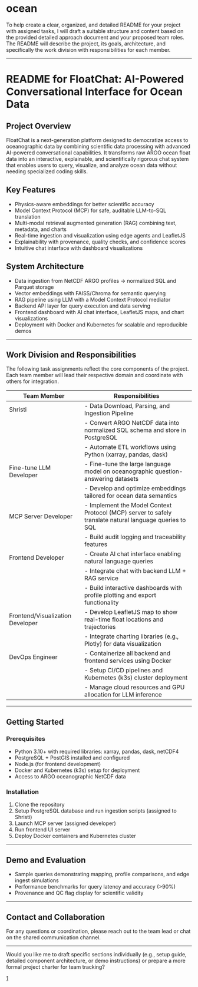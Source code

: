 # ocean

To help create a clear, organized, and detailed README for your project with assigned tasks, I will draft a suitable structure and content based on the provided detailed approach document and your proposed team roles. The README will describe the project, its goals, architecture, and specifically the work division with responsibilities for each member.

***

# README for FloatChat: AI-Powered Conversational Interface for Ocean Data

## Project Overview

FloatChat is a next-generation platform designed to democratize access to oceanographic data by combining scientific data processing with advanced AI-powered conversational capabilities. It transforms raw ARGO ocean float data into an interactive, explainable, and scientifically rigorous chat system that enables users to query, visualize, and analyze ocean data without needing specialized coding skills.

## Key Features

- Physics-aware embeddings for better scientific accuracy  
- Model Context Protocol (MCP) for safe, auditable LLM-to-SQL translation  
- Multi-modal retrieval augmented generation (RAG) combining text, metadata, and charts  
- Real-time ingestion and visualization using edge agents and LeafletJS  
- Explainability with provenance, quality checks, and confidence scores  
- Intuitive chat interface with dashboard visualizations

## System Architecture

- Data ingestion from NetCDF ARGO profiles → normalized SQL and Parquet storage  
- Vector embeddings with FAISS/Chroma for semantic querying  
- RAG pipeline using LLM with a Model Context Protocol mediator  
- Backend API layer for query execution and data serving  
- Frontend dashboard with AI chat interface, LeafletJS maps, and chart visualizations  
- Deployment with Docker and Kubernetes for scalable and reproducible demos

***

## Work Division and Responsibilities

The following task assignments reflect the core components of the project. Each team member will lead their respective domain and coordinate with others for integration.

| Team Member | Responsibilities                                                                                         |
|-------------|-------------------------------------------------------------------------------------------------------|
| Shristi     | - Data Download, Parsing, and Ingestion Pipeline                                                      |
|             | - Convert ARGO NetCDF data into normalized SQL schema and store in PostgreSQL                          |
|             | - Automate ETL workflows using Python (xarray, pandas, dask)                                          |
| Fine-tune LLM Developer | - Fine-tune the large language model on oceanographic question-answering datasets             |
|             | - Develop and optimize embeddings tailored for ocean data semantics                                   |
| MCP Server Developer | - Implement the Model Context Protocol (MCP) server to safely translate natural language queries to SQL |
|             | - Build audit logging and traceability features                                                       |
| Frontend Developer | - Create AI chat interface enabling natural language queries                                        |
|             | - Integrate chat with backend LLM + RAG service                                                       |
|             | - Build interactive dashboards with profile plotting and export functionality                         |
| Frontend/Visualization Developer | - Develop LeafletJS map to show real-time float locations and trajectories                    |
|             | - Integrate charting libraries (e.g., Plotly) for data visualization                                  |
| DevOps Engineer | - Containerize all backend and frontend services using Docker                                      |
|             | - Setup CI/CD pipelines and Kubernetes (k3s) cluster deployment                                      |
|             | - Manage cloud resources and GPU allocation for LLM inference                                        |

***

## Getting Started

### Prerequisites

- Python 3.10+ with required libraries: xarray, pandas, dask, netCDF4  
- PostgreSQL + PostGIS installed and configured  
- Node.js (for frontend development)  
- Docker and Kubernetes (k3s) setup for deployment  
- Access to ARGO oceanographic NetCDF data  

### Installation

1. Clone the repository  
2. Setup PostgreSQL database and run ingestion scripts (assigned to Shristi)  
3. Launch MCP server (assigned developer)  
4. Run frontend UI server  
5. Deploy Docker containers and Kubernetes cluster  

***

## Demo and Evaluation

- Sample queries demonstrating mapping, profile comparisons, and edge ingest simulations  
- Performance benchmarks for query latency and accuracy (>90%)  
- Provenance and QC flag display for scientific validity  

***

## Contact and Collaboration

For any questions or coordination, please reach out to the team lead or chat on the shared communication channel.

***

Would you like me to draft specific sections individually (e.g., setup guide, detailed component architecture, or demo instructions) or prepare a more formal project charter for team tracking?

[1](https://ppl-ai-file-upload.s3.amazonaws.com/web/direct-files/attachments/74547883/8c67ae39-6bc7-4c63-8b47-051d9780e89b/Float-Chat-Winning-Sih-Proposal-game-changer-Solution.docx)
